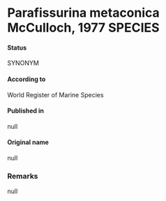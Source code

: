 Parafissurina metaconica McCulloch, 1977 SPECIES
=======

#### Status
SYNONYM

#### According to
World Register of Marine Species

#### Published in
null

#### Original name
null

### Remarks
null
